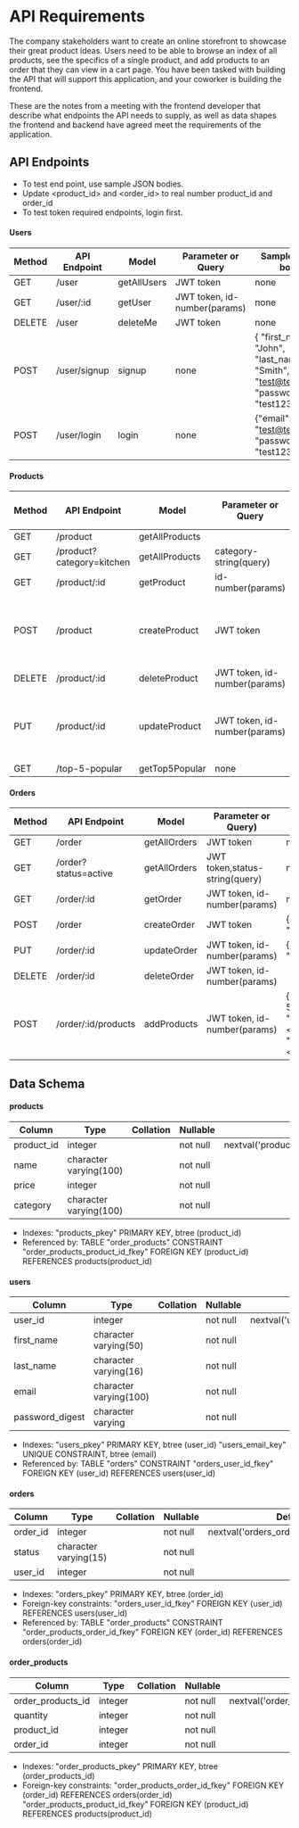 # API Requirements

The company stakeholders want to create an online storefront to showcase their great product ideas. Users need to be able to browse an index of all products, see the specifics of a single product, and add products to an order that they can view in a cart page. You have been tasked with building the API that will support this application, and your coworker is building the frontend.

These are the notes from a meeting with the frontend developer that describe what endpoints the API needs to supply, as well as data shapes the frontend and backend have agreed meet the requirements of the application.

## API Endpoints

- To test end point, use sample JSON bodies.
- Update <product_id> and <order_id> to real number product_id and order_id
- To test token required endpoints, login first.

#### Users

| Method | API Endpoint | Model       | Parameter or Query           | Sample JSON body                                                                                 |
| ------ | ------------ | ----------- | ---------------------------- | ------------------------------------------------------------------------------------------------ |
| GET    | /user        | getAllUsers | JWT token                    | none                                                                                             |
| GET    | /user/:id    | getUser     | JWT token, id-number(params) | none                                                                                             |
| DELETE | /user        | deleteMe    | JWT token                    | none                                                                                             |
| POST   | /user/signup | signup      | none                         | { "first_name": "John", "last_name": "Smith", "email": "test@test.com", "password": "test1234" } |
| POST   | /user/login  | login       | none                         | {"email": "test@test.com", "password": "test1234" }                                              |

#### Products

| Method | API Endpoint              | Model          | Parameter or Query           | Sample JSON body                                      |
| ------ | ------------------------- | -------------- | ---------------------------- | ----------------------------------------------------- |
| GET    | /product                  | getAllProducts |                              | none                                                  |
| GET    | /product?category=kitchen | getAllProducts | category-string(query)       | none                                                  |
| GET    | /product/:id              | getProduct     | id-number(params)            | none                                                  |
| POST   | /product                  | createProduct  | JWT token                    | { "name": "cup", "price": 15, "category": "kitchen" } |
| DELETE | /product/:id              | deleteProduct  | JWT token, id-number(params) | none                                                  |
| PUT    | /product/:id              | updateProduct  | JWT token, id-number(params) | { "name": "cup", "price": 30, "category": "kitchen" } |
| GET    | /top-5-popular            | getTop5Popular | none                         | none                                                  |

#### Orders

| Method | API Endpoint         | Model        | Parameter or Query)            | Sample JSON body                                                      |
| ------ | -------------------- | ------------ | ------------------------------ | --------------------------------------------------------------------- |
| GET    | /order               | getAllOrders | JWT token                      | none                                                                  |
| GET    | /order?status=active | getAllOrders | JWT token,status-string(query) | none                                                                  |
| GET    | /order/:id           | getOrder     | JWT token, id-number(params)   | none                                                                  |
| POST   | /order               | createOrder  | JWT token                      | { "status": "active" }                                                |
| PUT    | /order/:id           | updateOrder  | JWT token, id-number(params)   | { "status": "completed" }                                             |
| DELETE | /order/:id           | deleteOrder  | JWT token, id-number(params)   |                                                                       |
| POST   | /order/:id/products  | addProducts  | JWT token, id-number(params)   | { "quantity": 5, "product_id": <product_id>, "order_id": <order_id> } |

## Data Schema

#### products

| Column     | Type                   | Collation | Nullable | Default                                      |
| ---------- | ---------------------- | --------- | -------- | -------------------------------------------- |
| product_id | integer                |           | not null | nextval('products_product_id_seq'::regclass) |
| name       | character varying(100) |           | not null |                                              |
| price      | integer                |           | not null |                                              |
| category   | character varying(100) |           | not null |                                              |

- Indexes:
  "products_pkey" PRIMARY KEY, btree (product_id)
- Referenced by:
  TABLE "order_products" CONSTRAINT "order_products_product_id_fkey" FOREIGN KEY (product_id) REFERENCES products(product_id)

#### users

| Column          | Type                   | Collation | Nullable | Default                                |
| --------------- | ---------------------- | --------- | -------- | -------------------------------------- |
| user_id         | integer                |           | not null | nextval('users_user_id_seq'::regclass) |
| first_name      | character varying(50)  |           | not null |                                        |
| last_name       | character varying(16)  |           | not null |                                        |
| email           | character varying(100) |           | not null |                                        |
| password_digest | character varying      |           | not null |                                        |

- Indexes:
  "users_pkey" PRIMARY KEY, btree (user_id)
  "users_email_key" UNIQUE CONSTRAINT, btree (email)
- Referenced by:
  TABLE "orders" CONSTRAINT "orders_user_id_fkey" FOREIGN KEY (user_id) REFERENCES users(user_id)

#### orders

| Column   | Type                  | Collation | Nullable | Default                                  |
| -------- | --------------------- | --------- | -------- | ---------------------------------------- |
| order_id | integer               |           | not null | nextval('orders_order_id_seq'::regclass) |
| status   | character varying(15) |           | not null |                                          |
| user_id  | integer               |           | not null |                                          |

- Indexes:
  "orders_pkey" PRIMARY KEY, btree (order_id)
- Foreign-key constraints:
  "orders_user_id_fkey" FOREIGN KEY (user_id) REFERENCES users(user_id)
- Referenced by:
  TABLE "order_products" CONSTRAINT "order_products_order_id_fkey" FOREIGN KEY (order_id) REFERENCES orders(order_id)

#### order_products

| Column            | Type    | Collation | Nullable | Default                                                   |
| ----------------- | ------- | --------- | -------- | --------------------------------------------------------- |
| order_products_id | integer |           | not null | nextval('order_products_order_products_id_seq'::regclass) |
| quantity          | integer |           | not null |                                                           |
| product_id        | integer |           | not null |                                                           |
| order_id          | integer |           | not null |                                                           |

- Indexes:
  "order_products_pkey" PRIMARY KEY, btree (order_products_id)
- Foreign-key constraints:
  "order_products_order_id_fkey" FOREIGN KEY (order_id) REFERENCES orders(order_id)
  "order_products_product_id_fkey" FOREIGN KEY (product_id) REFERENCES products(product_id)
